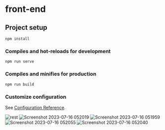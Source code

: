 # front-end

## Project setup
```
npm install
```

### Compiles and hot-reloads for development
```
npm run serve
```

### Compiles and minifies for production
```
npm run build
```

### Customize configuration
See [Configuration Reference](https://cli.vuejs.org/config/).

![rest](https://github.com/imohamedsayed/Restaurant-web-application-Frontend/assets/77249736/2818e15a-d992-4b4d-92a8-c4183e89d39e)
![Screenshot 2023-07-16 052019](https://github.com/imohamedsayed/Restaurant-web-application-Frontend/assets/77249736/92e9fe75-96b0-4580-b8f2-fa7cc664b968)
![Screenshot 2023-07-16 051959](https://github.com/imohamedsayed/Restaurant-web-application-Frontend/assets/77249736/b8cac1a4-362b-453b-aeca-dd52d2a60c93)
![Screenshot 2023-07-16 052055](https://github.com/imohamedsayed/Restaurant-web-application-Frontend/assets/77249736/7174ac1b-83f2-4fb8-9eec-871159cf05e2)
![Screenshot 2023-07-16 052040](https://github.com/imohamedsayed/Restaurant-web-application-Frontend/assets/77249736/df33646c-7187-44ba-98bb-d5d2a72416da)
